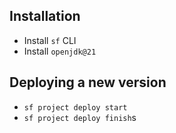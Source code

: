 ## Installation

- Install `sf` CLI
- Install `openjdk@21`

## Deploying a new version

- `sf project deploy start`
- `sf project deploy finish`s
